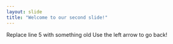 ```yaml
---
layout: slide
title: "Welcome to our second slide!"
---
```

Replace line 5 with something old
Use the left arrow to go back!
